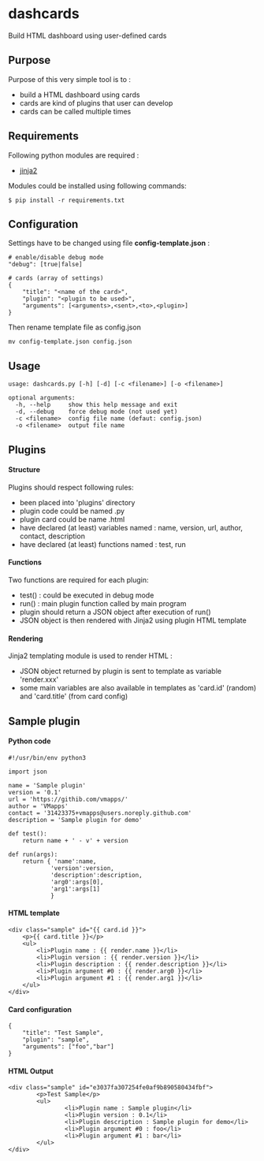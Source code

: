 # dashcards
Build HTML dashboard using user-defined cards

## Purpose 
Purpose of this very simple tool is to :
- build a HTML dashboard using cards 
- cards are kind of plugins that user can develop
- cards can be called multiple times

## Requirements
Following python modules are required :
- [jinja2](http://jinja.pocoo.org/)

Modules could be installed using following commands:
```
$ pip install -r requirements.txt
```
## Configuration
Settings have to be changed using file **config-template.json** :
```
# enable/disable debug mode
"debug": [true|false]

# cards (array of settings)
{
	"title": "<name of the card>",
	"plugin": "<plugin to be used>",
	"arguments": [<arguments>,<sent>,<to>,<plugin>]
}
```
Then rename template file as config.json
```
mv config-template.json config.json
```
## Usage
```
usage: dashcards.py [-h] [-d] [-c <filename>] [-o <filename>]

optional arguments:
  -h, --help     show this help message and exit
  -d, --debug    force debug mode (not used yet)
  -c <filename>  config file name (defaut: config.json)
  -o <filename>  output file name
```
## Plugins 
#### Structure
Plugins should respect following rules:
- been placed into 'plugins' directory
- plugin code could be named <plugin>.py
- plugin card could be name <plugin>.html
- have declared (at least) variables named : name, version, url, author, contact, description
- have declared (at least) functions named : test, run

#### Functions
Two functions are required for each plugin:
- test() : could be executed in debug mode 
- run() : main plugin function called by main program
- plugin should return a JSON object after execution of run()
- JSON object is then rendered with Jinja2 using plugin HTML template

#### Rendering
Jinja2 templating module is used to render HTML :
- JSON object returned by plugin is sent to template as variable 'render.xxx'
- some main variables are also available in templates as 'card.id' (random) and 'card.title' (from card config)

## Sample plugin
#### Python code
```
#!/usr/bin/env python3

import json

name = 'Sample plugin'
version = '0.1'
url = 'https://githib.com/vmapps/'
author = 'VMapps'
contact	= '31423375+vmapps@users.noreply.github.com'
description = 'Sample plugin for demo'

def test():
	return name + ' - v' + version

def run(args):
	return { 'name':name, 
			'version':version, 
			'description':description, 
			'arg0':args[0], 
			'arg1':args[1] 
			}
```

#### HTML template
```
<div class="sample" id="{{ card.id }}">
	<p>{{ card.title }}</p>
	<ul>
		<li>Plugin name : {{ render.name }}</li>
		<li>Plugin version : {{ render.version }}</li>
		<li>Plugin description : {{ render.description }}</li>
		<li>Plugin argument #0 : {{ render.arg0 }}</li>
		<li>Plugin argument #1 : {{ render.arg1 }}</li>
	</ul>
</div>
```

#### Card configuration
```
{
	"title": "Test Sample",
	"plugin": "sample",
	"arguments": ["foo","bar"]
}
```

#### HTML Output
```
<div class="sample" id="e3037fa307254fe0af9b890580434fbf">
        <p>Test Sample</p>
        <ul>
                <li>Plugin name : Sample plugin</li>
                <li>Plugin version : 0.1</li>
                <li>Plugin description : Sample plugin for demo</li>
                <li>Plugin argument #0 : foo</li>
                <li>Plugin argument #1 : bar</li>
        </ul>
</div>
```
